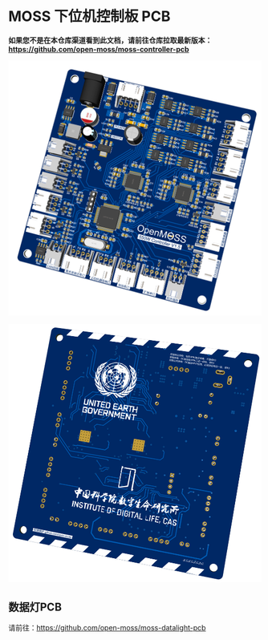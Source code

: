 # MOSS 下位机控制板 PCB

**如果您不是在本仓库渠道看到此文档，请前往仓库拉取最新版本：https://github.com/open-moss/moss-controller-pcb**

![image](top.png)

![image](bottom.png)

## 数据灯PCB

请前往：https://github.com/open-moss/moss-datalight-pcb